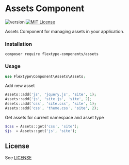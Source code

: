 # Assets Component
![version](https://img.shields.io/badge/version-1.0.1-brightgreen.svg?style=flat-square "Version")
[![MIT License](https://img.shields.io/badge/license-MIT-blue.svg?style=flat-square)](https://github.com/flextype-components/assets/blob/master/LICENSE)

Assets Component for managing assets in your application.

### Installation

```
composer require flextype-components/assets
```

### Usage

```php
use Flextype\Component\Assets\Assets;
```

Add new asset
```php
Assets::add('js', 'jquery.js', 'site', 1);
Assets::add('js', 'site.js', 'site', 2);
Assets::add('css', 'site.css', 'site', 1);
Assets::add('css', 'theme.css', 'site', 2);
```

Get assets for current namespace and asset type
```php
$css = Assets::get('css', 'site');
$js  = Assets::get('js', 'site');
```


## License
See [LICENSE](https://github.com/flextype-components/assets/blob/master/LICENSE)

